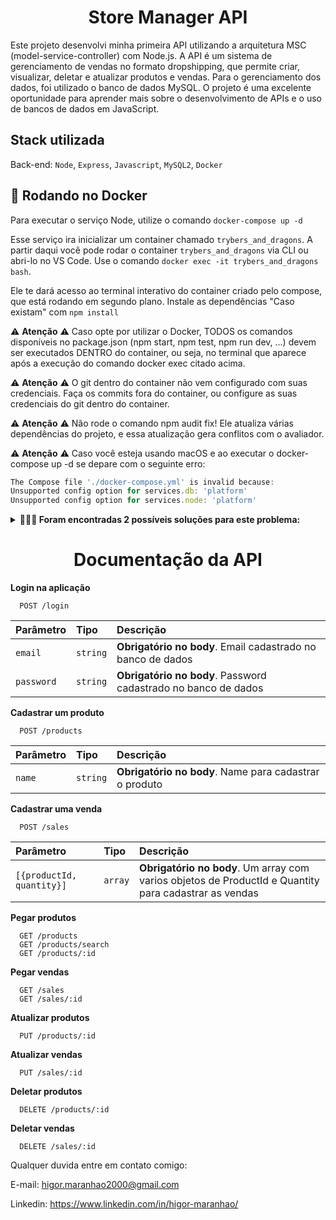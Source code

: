 <h1 align="center">Store Manager API</h1>

Este projeto desenvolvi minha primeira API utilizando a arquitetura MSC (model-service-controller) com Node.js. A API é um sistema de gerenciamento de vendas no formato dropshipping, que permite criar, visualizar, deletar e atualizar produtos e vendas. Para o gerenciamento dos dados, foi utilizado o banco de dados MySQL. O projeto é uma excelente oportunidade para aprender mais sobre o desenvolvimento de APIs e o uso de bancos de dados em JavaScript.

<h2>Stack utilizada</h2>

Back-end: `Node`, `Express`, `Javascript`, `MySQL2`, `Docker`

<h2>🐋 Rodando no Docker</h2>

Para executar o serviço Node, utilize o comando `docker-compose up -d`

Esse serviço ira inicializar um container chamado `trybers_and_dragons`. A partir daqui você pode rodar o container `trybers_and_dragons` via CLI ou abri-lo no VS Code. Use o comando `docker exec -it trybers_and_dragons bash`.

Ele te dará acesso ao terminal interativo do container criado pelo compose, que está rodando em segundo plano. Instale as dependências "Caso existam" com `npm install`

⚠️ **Atenção** ⚠️ Caso opte por utilizar o Docker, TODOS os comandos disponíveis no package.json (npm start, npm test, npm run dev, ...) devem ser executados DENTRO do container, ou seja, no terminal que aparece após a execução do comando docker exec citado acima.

⚠️ **Atenção** ⚠️ O git dentro do container não vem configurado com suas credenciais. Faça os commits fora do container, ou configure as suas credenciais do git dentro do container.

⚠️ **Atenção** ⚠️ Não rode o comando npm audit fix! Ele atualiza várias dependências do projeto, e essa atualização gera conflitos com o avaliador.

⚠️ **Atenção** ⚠️ Caso você esteja usando macOS e ao executar o docker-compose up -d se depare com o seguinte erro:

```typescript
The Compose file './docker-compose.yml' is invalid because:
Unsupported config option for services.db: 'platform'
Unsupported config option for services.node: 'platform'
```

<details>
  <summary><strong>🤷🏽‍♀️ Foram encontradas 2 possíveis soluções para este problema:</strong></summary><br />

- Você pode adicionar manualmente a option platform: linux/amd64 no service do banco de dados no arquivo docker-compose.yml do projeto, mas essa é uma solução local e você deverá reproduzir isso para os outros projetos.

- Você pode adicionar manualmente nos arquivos .bashrc, .zshenv ou .zshrc do seu computador a linha export DOCKER_DEFAULT_PLATFORM=linux/amd64, essa é uma solução global. As soluções foram com base nesta fonte.
</details>

<h1 align="center">Documentação da API</h1>

**Login na aplicação**

```http
  POST /login
```

| Parâmetro   | Tipo       | Descrição                           |
| :---------- | :--------- | :---------------------------------- |
| `email`     | `string`   | **Obrigatório no body**. Email cadastrado no banco de dados |
| `password`  | `string`   | **Obrigatório no body**. Password cadastrado no banco de dados |

**Cadastrar um produto**

```http
  POST /products
```

| Parâmetro    | Tipo     | Descrição                                   |
| :----------- | :------- | :------------------------------------------ |
| `name`       | `string` | **Obrigatório no body**. Name para cadastrar o produto |

**Cadastrar uma venda**

```http
  POST /sales
```

| Parâmetro                | Tipo     | Descrição                                   |
| :----------------------- | :------- | :------------------------------------------ |
| `[{productId, quantity}]`| `array`  | **Obrigatório no body**. Um array com varios objetos de ProductId e Quantity para cadastrar as vendas |

**Pegar produtos**

```http
  GET /products
  GET /products/search
  GET /products/:id
```

**Pegar vendas**

```http
  GET /sales
  GET /sales/:id
```

**Atualizar produtos**

```http
  PUT /products/:id
```

**Atualizar vendas**

```http
  PUT /sales/:id
```

**Deletar produtos**

```http
  DELETE /products/:id
```

**Deletar vendas**

```http
  DELETE /sales/:id
```

Qualquer duvida entre em contato comigo:

E-mail: higor.maranhao2000@gmail.com

Linkedin: https://www.linkedin.com/in/higor-maranhao/

